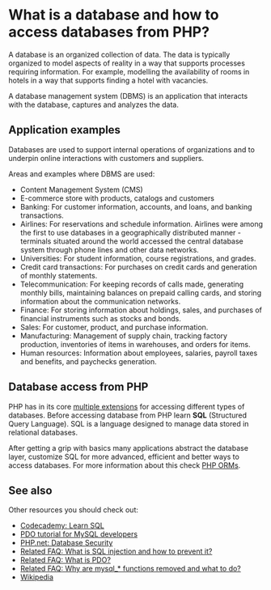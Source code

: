 # What is a database and how to access databases from PHP?

A database is an organized collection of data. The data is typically organized
to model aspects of reality in a way that supports processes requiring
information. For example, modelling the availability of rooms in hotels in a
way that supports finding a hotel with vacancies.

A database management system (DBMS) is an application that interacts with the
database, captures and analyzes the data.

## Application examples

Databases are used to support internal operations of organizations and to
underpin online interactions with customers and suppliers.

Areas and examples where DBMS are used:

* Content Management System (CMS)
* E-commerce store with products, catalogs and customers
* Banking: For customer information, accounts, and loans, and banking transactions.
* Airlines: For reservations and schedule information. Airlines were among the
  first to use databases in a geographically distributed manner - terminals
  situated around the world accessed the central database system through phone
  lines and other data networks.
* Universities: For student information, course registrations, and grades.
* Credit card transactions: For purchases on credit cards and generation of
  monthly statements.
* Telecommunication: For keeping records of calls made, generating monthly bills,
  maintaining balances on prepaid calling cards, and storing information about
  the communication networks.
* Finance: For storing information about holdings, sales, and purchases of
  financial instruments such as stocks and bonds.
* Sales: For customer, product, and purchase information.
* Manufacturing: Management of supply chain, tracking factory production, inventories
  of items in warehouses, and orders for items.
* Human resources: Information about employees, salaries, payroll taxes and
  benefits, and paychecks generation.

## Database access from PHP

PHP has in its core [multiple extensions](http://php.net/manual/en/refs.database.php)
for accessing different types of databases. Before accessing database from PHP
learn **SQL** (Structured Query Language). SQL is a language designed to manage
data stored in relational databases.

After getting a grip with basics many applications abstract the database layer,
customize SQL for more advanced, efficient and better ways to access databases.
For more information about this check [PHP ORMs](/databases/orm.md).

## See also

Other resources you should check out:

* [Codecademy: Learn SQL](https://www.codecademy.com/learn/learn-sql)
* [PDO tutorial for MySQL developers](http://wiki.hashphp.org/PDO_Tutorial_for_MySQL_Developers)
* [PHP.net: Database Security](http://php.net/manual/en/security.database.php)
* [Related FAQ: What is SQL injection and how to prevent it?](/security/sql-injection.md)
* [Related FAQ: What is PDO?](/databases/pdo.md)
* [Related FAQ: Why are mysql_* functions removed and what to do?](/databases/mysql-functions.md)
* [Wikipedia](http://en.wikipedia.org/wiki/Database)
